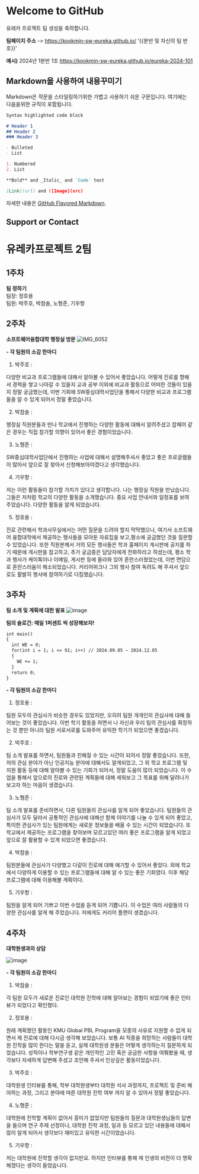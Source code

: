 # Welcome to GitHub

유레카 프로젝트 팀 생성을 축하합니다.

**팀페이지 주소** -> https://kookmin-sw-eureka.github.io/ '{{분반 및 자신의 팀 번호}}'

**예시)** 2024년 1분반 1조  https://kookmin-sw-eureka.github.io/eureka-2024-101

## Markdown을 사용하여 내용꾸미기

Markdown은 작문을 스타일링하기위한 가볍고 사용하기 쉬운 구문입니다. 여기에는 다음을위한 규칙이 포함됩니다.

```markdown
Syntax highlighted code block

# Header 1
## Header 2
### Header 3

- Bulleted
- List

1. Numbered
2. List

**Bold** and _Italic_ and `Code` text

[Link](url) and ![Image](src)
```

자세한 내용은 [GitHub Flavored Markdown](https://guides.github.com/features/mastering-markdown/).

## Support or Contact

# 유레카프로젝트 2팀

## 1주차

**팀 정하기** \
팀장: 정호용 \
팀원: 박주호, 박참솔, 노형준, 기우항

## 2주차

**소프트웨어융합대학 행정실 방문**
![IMG_6052](https://github.com/user-attachments/assets/016c8bc8-2d3e-447d-85ca-3adb6b0b466e)

**- 각 팀원의 소감 한마디**

1. 박주호 :

다양한 비교과 프로그램들에 대해서 알아볼 수 있어서 좋았습니다. 어떻게 진로를 향해서 경력을 쌓고 나아갈 수 있을지 교과 공부 이외에 비교과 활동으로 어떠한 것들이 있을지 정말 궁금했는데, 이번 기회에 SW중심대학사업단을 통해서 다양한 비교과 프로그램들을 알 수 있게 되어서 정말 좋았습니다.

2. 박참솔 :

행정실 직원분들과 만나 학교에서 진행하는 다양한 활동에 대해서 알려주셨고 잡페어 같은 경우는 직접 참가할 의향이 있어서 좋은 경험이었습니다.

3. 노형준 :

SW중심대학사업단에서 진행하는 사업에 대해서 설명해주셔서 좋았고 좋은 프로글램들이 많아서 앞으로 잘 찾아서 신청해보아야겠다고 생각했습니다.

4. 기우항 :

저는 이런 활동들이 참가할 가치가 있다고 생각합니다. 나는 행정실 직원을 만났습니다. 그들은 저처럼 학교의 다양한 활동을 소개했습니다. 중요 사업 안내서와 일정표를 보여주었습니다. 다양한 활동을 알게 되었습니다.

5. 정호용 :

진로 관련해서 학과사무실에서는 어떤 질문을 드려야 할지 막막했으나, 여기서 소프트웨어 융합대학에서 제공하는 행사들을 모아둔 자료집을 보고,평소에 궁금했던 것을 질문할 수 있었습니다. 또한 직원분께서 거의 모든 행사들은 학과 홈페이지 게시판에 공지를 하기 때문에 게시판을 참고하고, 추가 궁금증은 담당자에게 전화하라고 하셨는데, 평소 학과 행사가 케이톡이나 이메일, 게시판 등에 올라와 있어 혼란스러웠었는데, 이번 면담으로 혼란스러움이 해소되었습니다. 커리어위크나 그외 행사 참여 독려도 해 주셔서 앞으로도 활발히 행사에 참여하기로 다짐했습니다.


## 3주차

**팀 소개 및 계획에 대한 발표**
![image](https://github.com/user-attachments/assets/448ae76a-668b-4fcd-8842-273c1c247b20)

**팀의 슬로건: 매일 1퍼센트 씩 성장해보자!**

```markdown
int main()
{
  int WE = 0;
  for(int i = 1; i <= 91; i++) // 2024.09.05 ~ 2024.12.05
  {
    WE += 1;
  }
  return 0;
}
```

**- 각 팀원의 소감 한마디**

1. 정호용 : 

팀원 모두의 관심사가 비슷한 경우도 있었지만, 오히려 팀원 개개인의 관심사에 대해 들어보는 것이 좋았습니다.
이번 학기 활동을 하면서 나 자신과 우리 팀의 관심사를 확장하는 것 뿐만 아니라 팀원 서로서로를 도와주어 유익한 학기가 되었으면 좋겠습니다.

2. 박주호 :

팀 소개 발표를 하면서, 팀원들과 친해질 수 있는 시간이 되어서 정말 좋았습니다. 또한, 저의 관심 분야가 아닌 인공지능 분야에 대해서도 알게되었고, 그 외 학교 프로그램 및 지원 활동 등에 대해 알아볼 수 있는 기회가 되어서, 정말 도움이 많이 되었습니다. 이 수업을 통해서 앞으로의 진로와 관련된 계획들에 대해 세워보고 그 목표를 위해 달려나가보고자 하는 마음이 생겼습니다.

3. 노형준 :

팀 소개 발표를 준비하면서, 다른 팀원들의 관심사를 알게 되어 좋았습니다. 팀원들의 관심사가 모두 달라서  공통적인 관심사에 대해선 함께 이야기를 나눌 수 있게 되어 좋았고,
특이한 관심사가 있는 팀원에게는 새로운 정보들을 배울 수 있는 시간이 되었습니다.
또 학교에서 제공하는 프로그램을 찾아보며 모르고있던 여러 좋은 프로그램을 알게 되었고 앞으로 잘 활용할 수 있게 되었으면 좋겠습니다.

4. 박참솔 :

팀원분들에 관심사가 다양했고 다같이 진로에 대해 얘기할 수 있어서 좋았다. 외에 학교에서 다양하게 이용할 수 있는 프로그램들에 대해 알 수 있는 좋은 기회였다. 이후 해당 프로그램에 대해 이용해볼 계획이다.

5. 기우항 :

팀원을 알게 되어 기쁘고 이번 수업을 듣게 되어 기쁩니다. 이 수업은 여러 사람들의 다양한 관심사를 알게 해 주었습니다. 저에게도 커리어 플랜이 생겼습니다.

## 4주차

**대학원생과의 상담**

![image](https://github.com/user-attachments/assets/fea2db0e-2fb6-478e-b3fa-d26100636301)

**- 각 팀원의 소감 한마디**

1. 박참솔 : 

각 팀원 모두가 새로운 진로인 대학원 진학에 대해 알아보는 경험이 되었기에 좋은 인터뷰가 되었다고 확인했다.

2. 정호용 : 

원래 계획했던 활동인 KMU Global PBL Program을 모종의 사유로 지원할 수 없게 되면서 제 진로에 대해 다시금 생각해 보았습니다. 보통 AI 직종을 희망하는 사람들이 대학원 진학을 많이 한다는 말을 듣고, 실제 대학원생 분들은 어떻게 생각하는지 질문하게 되었습니다. 성적이나 학부연구생 같은 개인적인 고민 혹은 궁금한 사항을 여쭤봤을 때, 생각보다 자세하게 답변해 주셨고 조언해 주셔서 인상깊은 활동이었습니다.

3. 박주호 :

대학원생 인터뷰를 통해, 학부 대학원생부터 대학원 석사 과정까지, 프로젝트 및 준비 해야하는 과정, 그리고 분야에 따른 대학원 진학 여부 까지 알 수 있어서 정말 좋았습니다.

4. 노형준 :

대학원에 진학할 계획이 없어서 흥미가 없었지만 팀원들의 질문과 대학원생님들의 답변을 들으며 연구 주제 선정이나, 대학원 진학 과정, 일과 등 모르고 있던 내용들에 대해서 많이 알게 되어서 생각보다 재미있고 유익한 시간이었습니다.

5. 기우항 :

저는 대학원에 진학할 생각이 없지만요. 하지만 인터뷰를 통해 제 인생의 비전이 더 명확해졌다는 생각이 들었습니다.

